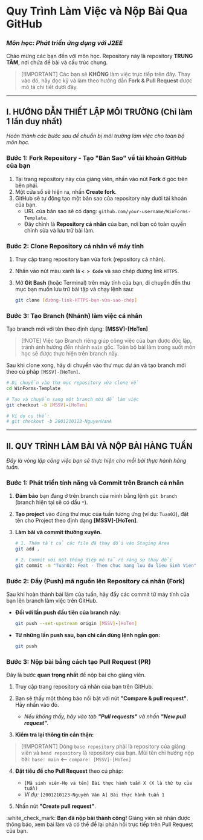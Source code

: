 # **Quy Trình Làm Việc và Nộp Bài Qua GitHub**

### *Môn học: Phát triển ứng dụng với J2EE*

Chào mừng các bạn đến với môn học. Repository này là repository **TRUNG TÂM**, nơi chứa đề bài và cấu trúc chung.

> [\!IMPORTANT]
> Các bạn sẽ **KHÔNG** làm việc trực tiếp trên đây. Thay vào đó, hãy đọc kỹ và làm theo hướng dẫn **Fork & Pull Request** được mô tả chi tiết dưới đây.

-----

## **I. HƯỚNG DẪN THIẾT LẬP MÔI TRƯỜNG (Chỉ làm 1 lần duy nhất)**

*Hoàn thành các bước sau để chuẩn bị môi trường làm việc cho toàn bộ môn học.*

### **Bước 1: Fork Repository - Tạo "Bản Sao" về tài khoản GitHub của bạn**

1.  Tại trang repository này của giảng viên, nhấn vào nút **Fork** ở góc trên bên phải.
2.  Một cửa sổ sẽ hiện ra, nhấn **Create fork**.
3.  GitHub sẽ tự động tạo một bản sao của repository này dưới tài khoản của bạn.
      * URL của bản sao sẽ có dạng: `github.com/your-username/WinForms-Template`.
      * Đây chính là **Repository cá nhân** của bạn, nơi bạn có toàn quyền chỉnh sửa và lưu trữ bài làm.

### **Bước 2: Clone Repository cá nhân về máy tính**

1.  Truy cập trang repository bạn vừa fork (repository cá nhân).

2.  Nhấn vào nút màu xanh lá **`< > Code`** và sao chép đường link `HTTPS`.

3.  Mở **Git Bash** (hoặc Terminal) trên máy tính của bạn, di chuyển đến thư mục bạn muốn lưu trữ bài tập và chạy lệnh sau:

    ```bash
    git clone [đường-link-HTTPS-bạn-vừa-sao-chép]
    ```

### **Bước 3: Tạo Branch (Nhánh) làm việc cá nhân**
Tạo branch mới với tên theo định dạng: **[MSSV]-[HoTen]**
> [\!NOTE]
> Việc tạo Branch riêng giúp công việc của bạn được độc lập, tránh ảnh hưởng đến nhánh `main` gốc. Toàn bộ bài làm trong suốt môn học sẽ được thực hiện trên branch này.

Sau khi clone xong, hãy di chuyển vào thư mục dự án và tạo branch mới theo cú pháp `[MSSV]-[HoTen]`.

```bash
# Di chuyển vào thư mục repository vừa clone về
cd WinForms-Template

# Tạo và chuyển sang một branch mới để làm việc
git checkout -b [MSSV]-[HoTen]

# Ví dụ cụ thể:
# git checkout -b 2001210123-NguyenVanA
```

-----

## **II. QUY TRÌNH LÀM BÀI VÀ NỘP BÀI HÀNG TUẦN**

*Đây là vòng lặp công việc bạn sẽ thực hiện cho mỗi bài thực hành hàng tuần.*

### **Bước 1: Phát triển tính năng và Commit trên Branch cá nhân**

1.  **Đảm bảo** bạn đang ở trên branch của mình bằng lệnh `git branch` (branch hiện tại sẽ có dấu `*`).

2.  **Tạo project** vào đúng thư mục của tuần tương ứng (ví dụ: `Tuan02`), đặt tên cho Project theo định dạng **[MSSV]-[HoTen]**.

3.  **Làm bài và commit thường xuyên.** 

    ```bash
    # 1. Thêm tất cả các file đã thay đổi vào Staging Area
    git add .

    # 2. Commit với một thông điệp mô tả rõ ràng sự thay đổi
    git commit -m "Tuan02: Feat - Them chuc nang luu du lieu Sinh Vien"
    ```

### **Bước 2: Đẩy (Push) mã nguồn lên Repository cá nhân (Fork)**

Sau khi hoàn thành bài làm của tuần, hãy đẩy các commit từ máy tính của bạn lên branch làm việc trên GitHub.

  * **Đối với lần push đầu tiên của branch này:**

    ```bash
    git push --set-upstream origin [MSSV]-[HoTen]
    ```

  * **Từ những lần push sau, bạn chỉ cần dùng lệnh ngắn gọn:**

    ```bash
    git push
    ```

### **Bước 3: Nộp bài bằng cách tạo Pull Request (PR)**

Đây là bước **quan trọng nhất** để nộp bài cho giảng viên.

1.  Truy cập trang repository cá nhân của bạn trên GitHub.

2.  Bạn sẽ thấy một thông báo nổi bật với nút **"Compare & pull request"**. Hãy nhấn vào đó.

      * *Nếu không thấy, hãy vào tab **"Pull requests"** và nhấn **"New pull request"**.*

3.  **Kiểm tra lại thông tin cẩn thận:**

   > [\!IMPORTANT]
        Dòng `base repository` phải là repository của giảng viên và `head repository` là repository của bạn. Mũi tên chỉ hướng nộp bài:
        `base: main` **\<--** `compare: [MSSV]-[HoTen]`

4.  **Đặt tiêu đề cho Pull Request** theo cú pháp:

      * `[Mã sinh viên-Họ và tên] Bài thực hành tuần X (X là thứ tự của tuần)`
      * *Ví dụ:* `[2001210123-Nguyễn Văn A] Bài thực hành tuần 1`

5.  Nhấn nút **"Create pull request"**.

:white\_check\_mark: **Bạn đã nộp bài thành công\!** Giảng viên sẽ nhận được thông báo, xem bài làm và có thể để lại phản hồi trực tiếp trên Pull Request của bạn.
